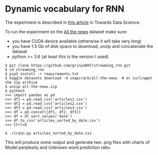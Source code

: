 # Dynamic vocabulary for RNN
The experiment is described in [this article](https://towardsdatascience.com/streaming-vocabulary-for-natural-language-modeling-dynamic-words-replacement-efa5b04cad81) in Towards Data Science.

To run the experiment on the [All the news](https://www.kaggle.com/snapcrack/all-the-news) dataset make sure:
* you have CUDA device available (otherwise it will take very long)
* you have 1.5 Gb of disk space to download, unzip and concatenate the dataset
* python >= 3.6 (at least this is the version I used)


```
$ git clone https://github.com/grinya007/streaming_rnn.git
$ cd streaming_rnn
$ pip3 install -r requirements.txt
$ kaggle datasets download -d snapcrack/all-the-news  # or curl/wget the zip archive
$ unzip all-the-news.zip
$ python3
>>> import pandas as pd
>>> df1 = pd.read_csv('articles1.csv')
>>> df2 = pd.read_csv('articles2.csv')
>>> df3 = pd.read_csv('articles3.csv')
>>> df = pd.concat([df1, df2, df3])
>>> df = df.sort_values('date')
>>> df.to_csv('articles_sorted_by_date.csv')
>>> Ctrl+D

$ ./train.py articles_sorted_by_date.csv
```

This will produce some output and generate two .png files with charts of Model perplexity and Unknown word prediction ratio.
